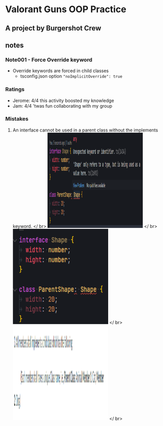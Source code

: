 # Valorant Guns OOP Practice

## A project by Burgershot Crew

## notes

### Note001 - Force Override keyword

- Override keywords are forced in child classes
  - tsconfig.json option `"noImplicitOverride": true`

### Ratings

- Jerome: 4/4 this activity boosted my knowledge
- Jam: 4/4 'twas fun collaborating with my group

### Mistakes

1. An interface cannot be used in a parent class without the implements keyword. </ br>
   <img src="./asset/examErrors.png" alt="image" width="300" height="300"> </ br>
   <img src="./asset/examErrors(2).png" alt="image" width="300" height="300"> </ br>
   <img src="./asset/examErrors(3).png" alt="image" width="300" height="300"> </ br>
